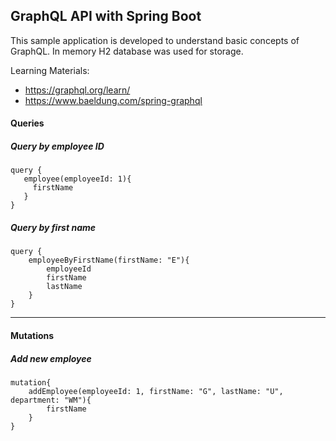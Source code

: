 GraphQL API with Spring Boot
---
This sample application is developed to understand basic concepts of GraphQL. In memory H2 database was used for storage.

Learning Materials:
- https://graphql.org/learn/
- https://www.baeldung.com/spring-graphql

#### Queries
##### Query by employee ID
 ````
query {
    employee(employeeId: 1){
      firstName
    }
}
````
##### Query by first name
````
query {
    employeeByFirstName(firstName: "E"){
        employeeId
        firstName
        lastName
    }
}
````
---
#### Mutations
##### Add new employee   
````
mutation{
    addEmployee(employeeId: 1, firstName: "G", lastName: "U", department: "WM"){
        firstName
    }
}
````
